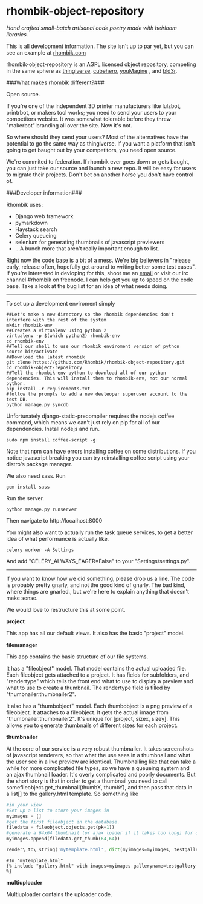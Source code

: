 rhombik-object-repository
=============

*Hand crafted small-batch artisanal code poetry made with heirloom libraries.*

This is all development information. The site isn't up to par yet, but you can see an example at [rhombik.com](http://alpha.rhombik.com)

rhombik-object-repository is an AGPL licensed object repository, competing in the same sphere as [thingiverse](http://thingiverse.com), [cubehero](http://cubehero.com), [youMagine](http://www.youmagine.com)
, and [bld3r](http://bld3r.com).

###What makes rhombik different?###

Open source.

If you're one of the independent 3D printer manufacturers like lulzbot, printrbot, or makers tool works; you need to send your users to your competitors website. It was somewhat tolerable before they threw "makerbot" branding all over the site. Now it's not.

So where should they send your users? Most of the alternatives have the potential to go the same way as thingiverse. If you want a platform that isn't going to get baught out by your competitors, you need open source.

We're commited to federation. If rhombik ever goes down or gets baught, you can just take our source and launch a new repo. It will be easy for users to migrate their projects. Don't bet on another horse you don't have control of.

###Developer information###

Rhombik uses:

 * Django web framework
 * pymarkdown
 * Haystack search
 * Celery queueing
 * selenium for generating thumbnails of javascript previewers
 * ...A bunch more that aren't really important enough to list.

Right now the code base is a bit of a mess. We're big believers in "release early, release often, hopefully get around to writing ~~better~~ some test cases". If you're interested in devloping for this, shoot me an [email](mailto://traverse.da@gmail.com) or visit our irc channel #rhombik on freenode. I can help get you up to speed on the code base. Take a look at the bug list for an idea of what needs doing.

---
To set up a development enviroment simply

    ##Let's make a new directory so the rhombik dependencies don't interfere with the rest of the system
    mkdir rhombik-env
    ##Creates a virtualenv using python 2
    virtualenv -p $(which python2) rhombik-env
    cd rhombik-env
    ##Tell our shell to use our rhombik enviroment version of python
    source bin/activate
    ##Download the latest rhombik
    git clone https://github.com/Rhombik/rhombik-object-repository.git
    cd rhombik-object-repository
    ##Tell the rhombik-env python to download all of our python dependencies. This will install them to rhombik-env, not our normal python.
    pip install -r requirements.txt
    #follow the prompts to add a new devleoper superuser account to the test DB.
    python manage.py syncdb

Unfortunately django-static-precompiler requires the nodejs coffee command, which means we can't just rely on pip for all of our dependencies. Install nodejs and run.

    sudo npm install coffee-script -g

Note that npm can have errors installing coffee on some distributions. If you notice javascript breaking you can try reinstalling coffee script using your distro's package manager.

We also need sass. Run 

    gem install sass


Run the server.

    python manage.py runserver

Then navigate to http://localhost:8000

You might also want to actually run the task queue services, to get a better idea of what performance is actually like.

    celery worker -A Settings

And add "CELERY_ALWAYS_EAGER=False" to your "Settings/settings.py".

---

If you want to know how we did something, please drop us a line. The code is probably pretty gnarly, and not the good kind of gnarly. The bad kind, where things are gnarled., but we're here to explain anything that doesn't make sense.

We would love to restructure this at some point.

**project**

This app has all our default views. It also has the basic "project" model.

**filemanager**

This app contains the basic structure of our file systems. 

It has a "fileobject" model. That model contains the actual uploaded file. Each fileobject gets attached to a project. It has fields for subfolders, and "rendertype" which tells the front end what to use to display a preview and what to use to create a thumbnail. The rendertype field is filled by "thumbnailer.thumbnailer2".

It also has a "thumbobject" model. Each thumbobject is a png preview of a fileobject. It attaches to a fileobject. It gets the actual image from "thumbnailer.thumbnailer2". It's unique for [project, sizex, sizey]. This allows you to generate thumbnails of different sizes for each project.

**thumbnailer**

At the core of our service is a very robust thumbnailer. It takes screenshots of javascript renderers, so that what the use sees in a thumbnail and what the user see in a live preview are identical. Thumbnailing like that can take a while for more complicated file types, so we have a queueing system and an ajax thumbnail loader. It's overly complicated and poorly documents. But the short story is that in order to get a thumbnail you need to call somefileobject.get\_thumbnail(thumbX, thumbY), and then pass that data in a list[] to the gallery.html template. So something like

```python
#in your view
#Set up a list to store your images in
myimages = []
#get the first fileobject in the database.
filedata = fileobject.objects.get(pk=1))
#generate a 64x64 thumbnail (or ajax loader if it takes too long) for our file
myimages.append(filedata.get_thumb(64,64))

render\_to\_string('mytemplate.html', dict(myimages=myimages, testgallery="testgallery")
```
```
#In "mytemplate.html"
{% include "gallery.html" with images=myimages galleryname=testgallery %}
```

**multiuploader**

Multiuploader contains the uploader code.



